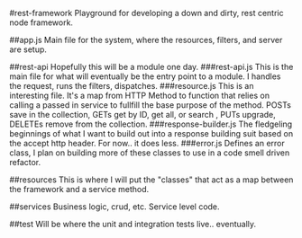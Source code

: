 #rest-framework
Playground for developing a down and dirty, rest centric node framework.

##app.js
Main file for the system, where the resources, filters, and server are setup. 

##rest-api
Hopefully this will be a module one day. 
###rest-api.js
This is the main file for what will eventually be the entry point to a module. I handles the request, runs the filters, dispatches. 
###resource.js
This is an interesting file. It's a map from HTTP Method to function that relies on calling a passed in service to fullfill the base purpose of the method. POSTs save in the collection, GETs get by ID, get all, or search , PUTs upgrade, DELETEs remove from the collection. 
###response-builder.js
The fledgeling beginnings of what I want to build out into a response building suit based on the accept http header. For now.. it does less. 
###error.js
Defines an error class, I plan on building more of these classes to use in a code smell driven refactor. 

##resources
This is where I will put the "classes" that act as a map between the framework and a service method. 

##services
Business logic, crud, etc. Service level code. 

##test
Will be where the unit and integration tests live.. eventually. 


